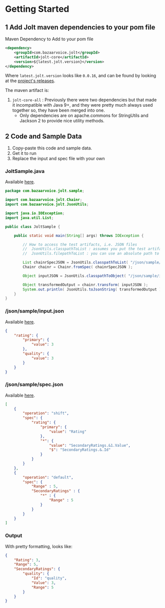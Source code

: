 # Getting Started

## 1 Add Jolt maven dependencies to your pom file

Maven Dependency to Add to your pom file
``` xml
<dependency>
    <groupId>com.bazaarvoice.jolt</groupId>
    <artifactId>jolt-core</artifactId>
    <version>${latest.jolt.version}</version>
</dependency>
```

Where `latest.jolt.version` looks like `0.0.16`, and can be found by looking at the [project's releases](https://github.com/bazaarvoice/jolt/releases).

The maven artifact is:

1. `jolt-core-all` : Previously there were two dependencies but that made it incompatible with Java 9+, and they were pretty much always
used together so, they have been merged into one. 
    * Only dependencies are on apache.commons for StringUtils and Jackson 2 to provide nice utility methods.

## 2 Code and Sample Data

1. Copy-paste this code and sample data.
2. Get it to run
3. Replace the input and spec file with your own

### JoltSample.java

Available [here](https://github.com/bazaarvoice/jolt/tree/master/jolt-core/src/test/java/com/bazaarvoice/jolt/sample/JoltSample.java).

``` java
package com.bazaarvoice.jolt.sample;

import com.bazaarvoice.jolt.Chainr;
import com.bazaarvoice.jolt.JsonUtils;

import java.io.IOException;
import java.util.List;

public class JoltSample {

    public static void main(String[] args) throws IOException {

        // How to access the test artifacts, i.e. JSON files
        //  JsonUtils.classpathToList : assumes you put the test artifacts in your class path
        //  JsonUtils.filepathToList : you can use an absolute path to specify the files

        List chainrSpecJSON = JsonUtils.classpathToList( "/json/sample/spec.json" );
        Chainr chainr = Chainr.fromSpec( chainrSpecJSON );

        Object inputJSON = JsonUtils.classpathToObject( "/json/sample/input.json" );

        Object transformedOutput = chainr.transform( inputJSON );
        System.out.println( JsonUtils.toJsonString( transformedOutput ) );
    }
}
```

### /json/sample/input.json
Available [here](https://github.com/bazaarvoice/jolt/tree/master/jolt-core/src/test/resources/json/sample/input.json).

``` json
{
    "rating": {
        "primary": {
            "value": 3
        },
        "quality": {
            "value": 3
        }
    }
}
```

### /json/sample/spec.json
Available [here](https://github.com/bazaarvoice/jolt/tree/master/jolt-core/src/test/resources/json/sample/spec.json).

``` json
[
    {
        "operation": "shift",
        "spec": {
            "rating": {
                "primary": {
                    "value": "Rating"
                },
                "*": {
                    "value": "SecondaryRatings.&1.Value",
                    "$": "SecondaryRatings.&.Id"
                }
            }
        }
    },
    {
        "operation": "default",
        "spec": {
            "Range" : 5,
            "SecondaryRatings" : {
                "*" : {
                    "Range" : 5
                }
            }
        }
    }
]
```

### Output

With pretty formatting, looks like:

``` json
{
    "Rating": 3,
    "Range": 5,
    "SecondaryRatings": {
        "quality": {
            "Id": "quality",
            "Value": 3,
            "Range": 5
        }
    }
}
```
